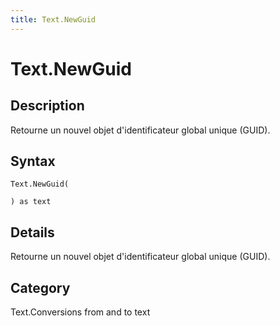 ```yaml
---
title: Text.NewGuid
---
```


# Text.NewGuid


## Description

Retourne un nouvel objet d&#39;identificateur global unique (GUID).


## Syntax

```powerquery
Text.NewGuid(

) as text
```


## Details

Retourne un nouvel objet d'identificateur global unique (GUID).



## Category
Text.Conversions from and to text
